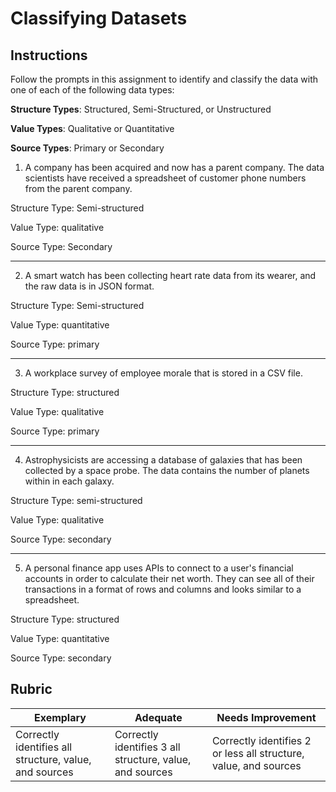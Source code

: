 # Classifying Datasets

## Instructions

Follow the prompts in this assignment to identify and classify the data with one of each of the following data types:

**Structure Types**: Structured, Semi-Structured, or Unstructured

**Value Types**: Qualitative or Quantitative 

**Source Types**: Primary or Secondary

1. A company has been acquired and now has a parent company. The data scientists have received a spreadsheet of customer phone numbers from the parent company. 

Structure Type: Semi-structured

Value Type: qualitative

Source Type: Secondary

---

2. A smart watch has been collecting heart rate data from its wearer, and the raw data is in JSON format.

Structure Type: Semi-structured

Value Type: quantitative

Source Type: primary

---

3. A workplace survey of employee morale that is stored in a CSV file. 

Structure Type: structured

Value Type: qualitative

Source Type: primary

---

4. Astrophysicists are accessing a database of galaxies that has been collected by a space probe. The data contains the number of planets within in each galaxy.

Structure Type: semi-structured

Value Type: qualitative

Source Type: secondary

---

5. A personal finance app uses APIs to connect to a user's financial accounts in order to calculate their net worth. They can see all of their transactions in a format of rows and columns and looks similar to a spreadsheet.

Structure Type: structured

Value Type: quantitative

Source Type: secondary

## Rubric

Exemplary | Adequate | Needs Improvement
--- | --- | -- |
Correctly identifies all structure, value, and sources |Correctly identifies 3 all structure, value, and sources|Correctly identifies 2 or less all structure, value, and sources|